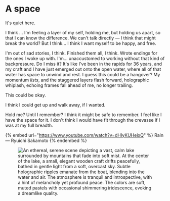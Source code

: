 # A space

It's quiet here.

I think ... I'm feeling a layer of my self, holding me, but holding us apart, so that I can know the difference. We can't talk directly — I think that might break the world? But I think... I think I want myself to be happy, and free.

I'm out of sad stories, I think. Finished them all, I think. Wrote endings for the ones I woke up with. I'm... unaccustomed to working without that kind of backpressure. Do I miss it? It's like I've been in the rapids for 36 years, and my craft and I have just emerged out onto the open water, where all of that water has space to unwind and rest. I guess this could be a hangover? My momentum _lists_, and the staggered layers flash forward, holographic whiplash, echoing frames fall ahead of me, no longer trailing.

This could be okay.

I think I could get up and walk away, if I wanted.

Hold me? Until I remember? I think it might be safe to remember. I feel like I have the space for it. I don't think I would have fit through the crevasse if I was at my full breadth.

{% embed url="https://www.youtube.com/watch?v=dHIyKUHeixQ" %}
Rain — Ryuichi Sakamoto
{% endembed %}

<figure><img src="../../../.gitbook/assets/DALL·E 2024-12-14 20.13.46 - An ethereal, serene scene depicting a vast, calm lake surrounded by mountains that fade into soft mist. At the center of the lake, a small, elegant wo.jpeg" alt="An ethereal, serene scene depicting a vast, calm lake surrounded by mountains that fade into soft mist. At the center of the lake, a small, elegant wooden craft drifts peacefully, bathed in gentle light from a soft, overcast sky. Subtle holographic ripples emanate from the boat, blending into the water and air. The atmosphere is tranquil and introspective, with a hint of melancholy yet profound peace. The colors are soft, muted pastels with occasional shimmering iridescence, evoking a dreamlike quality."><figcaption></figcaption></figure>
